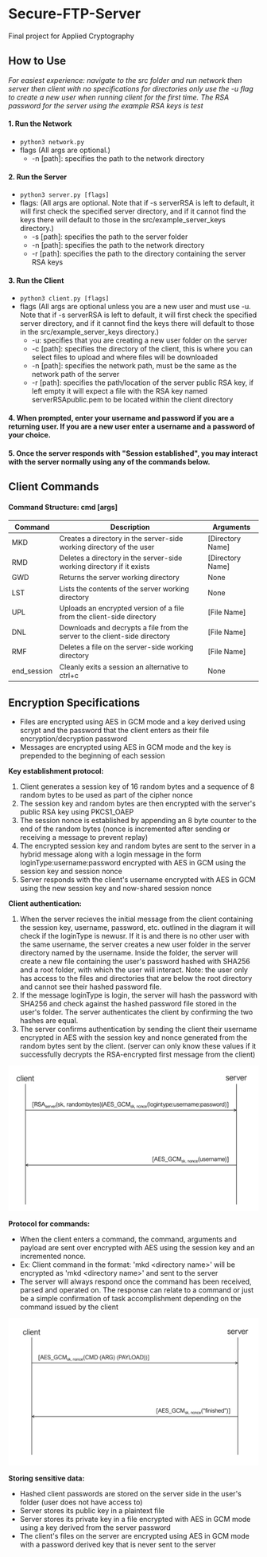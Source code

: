 # Secure-FTP-Server
Final project for Applied Cryptography

## How to Use
*For easiest experience: navigate to the src folder and run network then server then client with no specifications for directories only use the -u flag to create a new user when running client for the first time. The RSA password for the server using the example RSA keys is test*
#### 1. Run the Network
- `python3 network.py`
- flags (All args are optional.)
  - -n [path]: specifies the path to the network directory

#### 2. Run the Server
- `python3 server.py [flags]`
- flags: (All args are optional. Note that if -s serverRSA is left to default, it will first check the specified server directory, and if it cannot find the keys there will default to those in the src/example_server_keys directory.)
  - -s [path]: specifies the path to the server folder
  - -n [path]: specifies the path to the network directory
  - -r [path]: specifies the path to the directory containing the server RSA keys
  
#### 3. Run the Client
- `python3 client.py [flags]`
- flags (All args are optional unless you are a new user and must use -u. Note that if -s serverRSA is left to default, it will first check the specified server directory, and if it cannot find the keys there will default to those in the src/example_server_keys directory.)
  - -u: specifies that you are creating a new user folder on the server
  - -c [path]: specifies the directory of the client, this is where you can select files to upload and where files will be downloaded
  - -n [path]: specifies the network path, must be the same as the network path of the server
  - -r [path]: specifies the path/location of the server public RSA key, if left empty it will expect a file with the RSA key named serverRSApublic.pem to be located within the client directory

#### 4. When prompted, enter your username and password if you are a returning user. If you are a new user enter a username and a password of your choice. 

#### 5. Once the server responds with "Session established", you may interact with the server normally using any of the commands below. 

## Client Commands
#### Command Structure: cmd [args]
|Command|Description|Arguments|
|---|---|---|
|MKD|Creates a directory in the server-side working directory of the user|[Directory Name]|
|RMD|Deletes a directory in the server-side working directory if it exists|[Directory Name]|
|GWD|Returns the server working directory|None|
|LST|Lists the contents of the server working directory|None|
|UPL|Uploads an encrypted version of a file from the client-side directory|[File Name]|
|DNL|Downloads and decrypts a file from the server to the client-side directory|[File Name]|
|RMF|Deletes a file on the server-side working directory|[File Name]|
|end_session|Cleanly exits a session an alternative to ctrl+c|None|



## Encryption Specifications
* Files are encrypted using AES in GCM mode and a key derived using scrypt and the password that the client enters as their file encryption/decryption password
* Messages are encrypted using AES in GCM mode and the key is prepended to the beginning of each session

**Key establishment protocol:** 
1. Client generates a session key of 16 random bytes and a sequence of 8 random bytes to be used as part of the cipher nonce 
2. The session key and random bytes are then encrypted with the server's public RSA key using PKCS1_OAEP 
3. The session nonce is established by appending an 8 byte counter to the end of the random bytes (nonce is incremented after sending or receiving a message to prevent replay)
4. The encrypted session key and random bytes are sent to the server in a hybrid message along with a login message in the form loginType:username:password encrypted with AES in GCM using the session key and session nonce
5. Server responds with the client's username encrypted with AES in GCM using the new session key and now-shared session nonce

**Client authentication:**
1. When the server recieves the initial message from the client containing the session key, username, password, etc. outlined in the diagram it will check if the loginType is newusr. If it is and there is no other user with the same username, the server creates a new user folder in the server directory named by the username. Inside the folder, the server will create a new file containing the user's password hashed with SHA256 and a root folder, with which the user will interact. Note: the user only has access to the files and directories that are below the root directory and cannot see their hashed password file.
2. If the message loginType is login, the server will hash the password with SHA256 and check against the hashed password file stored in the user's folder. The server authenticates the client by confirming the two hashes are equal. 
3. The server confirms authentication by sending the client their username encrypted in AES with the session key and nonce generated from the random bytes sent by the client. (server can only know these values if it successfully decrypts the RSA-encrypted first message from the client)

![Session Establishment Diagram](diagrams/a.png)


**Protocol for commands:**
* When the client enters a command, the command, arguments and payload are sent over encrypted with AES using the session key and an incremented nonce. 
* Ex: Client command in the format: 'mkd \<directory name\>' will be encrypted as 'mkd \<directory name\>' and sent to the server
* The server will always respond once the command has been received, parsed and operated on. The response can relate to a command or just be a simple confirmation of task accomplishment depending on the command issued by the client
  
![Command Diagram](diagrams/b.png)


**Storing sensitive data:**
* Hashed client passwords are stored on the server side in the user's folder (user does not have access to)
* Server stores its public key in a plaintext file
* Server stores its private key in a file encrypted with AES in GCM mode using a key derived from the server password
* The client's files on the server are encrypted using AES in GCM mode with a password derived key that is never sent to the server
